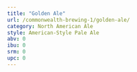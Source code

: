 ```yaml
---
title: "Golden Ale"
url: /commonwealth-brewing-1/golden-ale/
category: North American Ale
style: American-Style Pale Ale
abv: 0
ibu: 0
srm: 0
upc: 0
---
```


